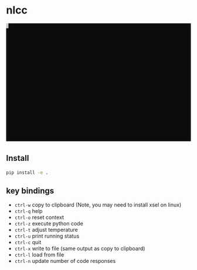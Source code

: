 # nlcc

![Demo](./docs/demo.svg)

## Install

```sh
pip install -e .
```

## key bindings

* `ctrl-w` copy to clipboard (Note, you may need to install xsel on linux)
* `ctrl-q` help
* `ctrl-o` reset context
* `ctrl-z` execute python code
* `ctrl-t` adjust temperature
* `ctrl-u` print running status
* `ctrl-c` quit
* `ctrl-x` write to file (same output as copy to clipboard)
* `ctrl-l` load from file
* `ctrl-n` update number of code responses
